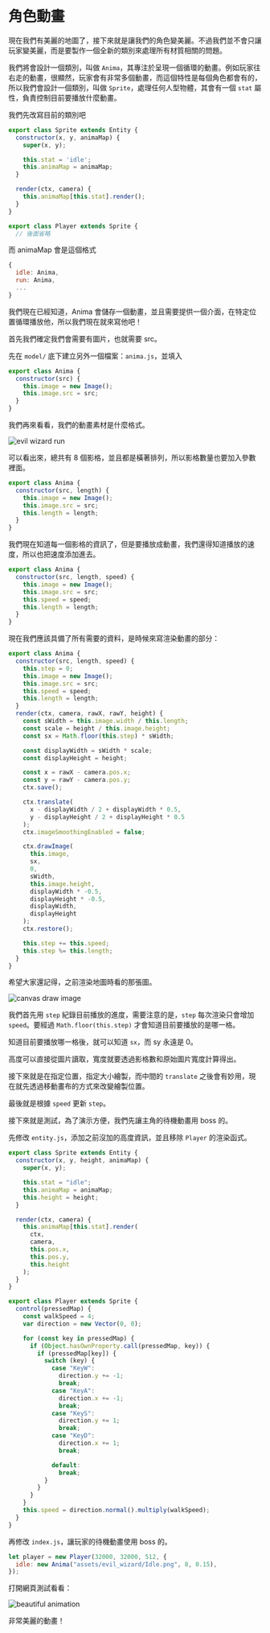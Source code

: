 
# 角色動畫

現在我們有美麗的地圖了，接下來就是讓我們的角色變美麗。不過我們並不會只讓玩家變美麗，而是要製作一個全新的類別來處理所有材質相關的問題。

我們將會設計一個類別，叫做 `Anima`，其專注於呈現一個循環的動畫。例如玩家往右走的動畫，很顯然，玩家會有非常多個動畫，而這個特性是每個角色都會有的，所以我們會設計一個類別，叫做 `Sprite`，處理任何人型物體，其會有一個 `stat` 屬性，負責控制目前要播放什麼動畫。

我們先改寫目前的類別吧

```js
export class Sprite extends Entity {
  constructor(x, y, animaMap) {
    super(x, y);

    this.stat = 'idle';
    this.animaMap = animaMap;
  }

  render(ctx, camera) {
    this.animaMap[this.stat].render();
  }
}

export class Player extends Sprite {
  // 後面省略
```

而 animaMap 會是這個格式

```js
{
  idle: Anima,
  run: Anima,
  ...
}
```

我們現在已經知道，Anima 會儲存一個動畫，並且需要提供一個介面，在特定位置循環播放他，所以我們現在就來寫他吧！

首先我們確定我們會需要有圖片，也就需要 src。

先在 `model/` 底下建立另外一個檔案：`anima.js`，並填入

```js
export class Anima {
  constructor(src) {
    this.image = new Image();
    this.image.src = src;
  }
}
```

我們再來看看，我們的動畫素材是什麼格式。

![evil wizard run](/pictures/Run.png)

可以看出來，總共有 8 個影格，並且都是橫著排列，所以影格數量也要加入參數裡面。

```js
export class Anima {
  constructor(src, length) {
    this.image = new Image();
    this.image.src = src;
    this.length = length;
  }
}
```

我們現在知道每一個影格的資訊了，但是要播放成動畫，我們還得知道播放的速度，所以也把速度添加進去。

```js
export class Anima {
  constructor(src, length, speed) {
    this.image = new Image();
    this.image.src = src;
    this.speed = speed;
    this.length = length;
  }
}
```

現在我們應該具備了所有需要的資料，是時候來寫渲染動畫的部分：

```js
export class Anima {
  constructor(src, length, speed) {
    this.step = 0;
    this.image = new Image();
    this.image.src = src;
    this.speed = speed;
    this.length = length;
  }
  render(ctx, camera, rawX, rawY, height) {
    const sWidth = this.image.width / this.length;
    const scale = height / this.image.height;
    const sx = Math.floor(this.step) * sWidth;

    const displayWidth = sWidth * scale;
    const displayHeight = height;

    const x = rawX - camera.pos.x;
    const y = rawY - camera.pos.y;
    ctx.save();

    ctx.translate(
      x - displayWidth / 2 + displayWidth * 0.5,
      y - displayHeight / 2 + displayHeight * 0.5
    );
    ctx.imageSmoothingEnabled = false;

    ctx.drawImage(
      this.image,
      sx,
      0,
      sWidth,
      this.image.height,
      displayWidth * -0.5,
      displayHeight * -0.5,
      displayWidth,
      displayHeight
    );
    ctx.restore();

    this.step += this.speed;
    this.step %= this.length;
  }
}
```

希望大家還記得，之前渲染地圖時看的那張圖。

![canvas draw image ](/pictures/canvas_drawimage.jpg)

我們首先用 `step` 紀錄目前播放的進度，需要注意的是，`step` 每次渲染只會增加 `speed`。要經過 `Math.floor(this.step)` 才會知道目前要播放的是哪一格。

知道目前要播放哪一格後，就可以知道 `sx`，而 sy 永遠是 0。

高度可以直接從圖片讀取，寬度就要透過影格數和原始圖片寬度計算得出。

接下來就是在指定位置，指定大小繪製，而中間的 `translate` 之後會有妙用，現在就先透過移動畫布的方式來改變繪製位置。

最後就是根據 `speed` 更新 `step`。

接下來就是測試，為了演示方便，我們先讓主角的待機動畫用 boss 的。

先修改 `entity.js`，添加之前沒加的高度資訊，並且移除 `Player` 的渲染函式。

```js
export class Sprite extends Entity {
  constructor(x, y, height, animaMap) {
    super(x, y);

    this.stat = "idle";
    this.animaMap = animaMap;
    this.height = height;
  }

  render(ctx, camera) {
    this.animaMap[this.stat].render(
      ctx,
      camera,
      this.pos.x,
      this.pos.y,
      this.height
    );
  }
}

export class Player extends Sprite {
  control(pressedMap) {
    const walkSpeed = 4;
    var direction = new Vector(0, 0);

    for (const key in pressedMap) {
      if (Object.hasOwnProperty.call(pressedMap, key)) {
        if (pressedMap[key]) {
          switch (key) {
            case "KeyW":
              direction.y += -1;
              break;
            case "KeyA":
              direction.x += -1;
              break;
            case "KeyS":
              direction.y += 1;
              break;
            case "KeyD":
              direction.x += 1;
              break;

            default:
              break;
          }
        }
      }
    }
    this.speed = direction.normal().multiply(walkSpeed);
  }
}
```

再修改 `index.js`，讓玩家的待機動畫使用 boss 的。

```js
let player = new Player(32000, 32000, 512, {
  idle: new Anima("assets/evil_wizard/Idle.png", 8, 0.15),
});
```

打開網頁測試看看：

![beautiful animation](/pictures/beautiful_animation.png)

非常美麗的動畫！
